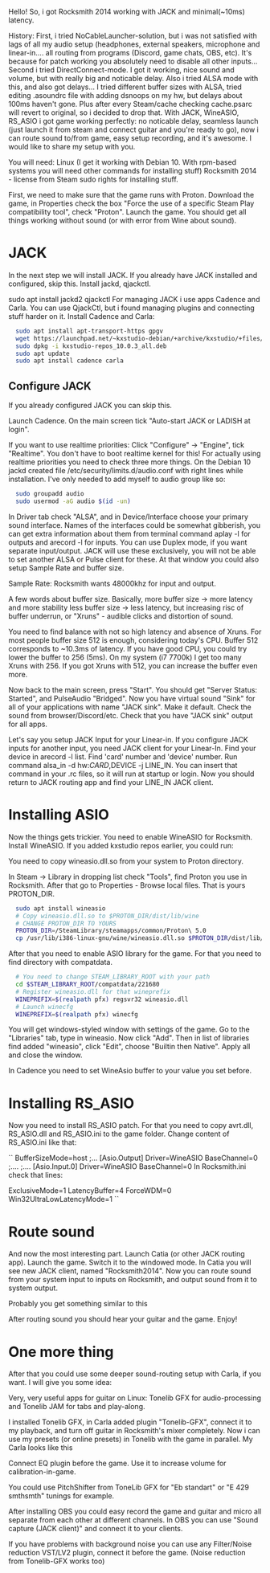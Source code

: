 <!-- https://www.reddit.com/r/linux_gaming/comments/jmediu/guide_for_setup_rocksmith_2014_steam_no_rs_cable/ -->
<!-- https://www.reddit.com/r/linux_gaming/comments/j6ok9y/rocksmith_2014_remastered_focusrite_solo_2i2usb/ -->

Hello! So, i got Rocksmith 2014 working with JACK and minimal(~10ms) latency.

History:
First, i tried NoCableLauncher-solution, but i was not satisfied with lags of all my audio setup (headphones, external speakers, microphone and linear-in.... all routing from programs (Discord, game chats, OBS, etc). It's because for patch working you absolutely need to disable all other inputs... Second i tried DirectConnect-mode. I got it working, nice sound and volume, but with really big and noticable delay. Also i tried ALSA mode with this, and also got delays... I tried different buffer sizes with ALSA, tried editing .asoundrc file with adding dsnoops on my hw, but delays about 100ms haven't gone. Plus after every Steam/cache checking cache.psarc will revert to original, so i decided to drop that. With JACK, WineASIO, RS_ASIO i got game working perfectly: no noticable delay, seamless launch (just launch it from steam and connect guitar and you're ready to go), now i can route sound to/from game, easy setup recording, and it's awesome. I would like to share my setup with you.

You will need:
    Linux (I get it working with Debian 10. With rpm-based systems you will need other commands for installing stuff)
    Rocksmith 2014 - license from Steam
    sudo rights for installing stuff.

First, we need to make sure that the game runs with Proton. Download the game, in Properties check the box "Force the use of a specific Steam Play compatibility tool", check "Proton". Launch the game. You should get all things working without sound (or with error from Wine about sound).

# JACK
In the next step we will install JACK. If you already have JACK installed and configured, skip this. Install jackd, qjackctl.

sudo apt install jackd2 qjackctl
For managing JACK i use apps Cadence and Carla. You can use QjackCtl, but i found managing plugins and connecting stuff harder on it. Install Cadence and Carla:

```bash
  sudo apt install apt-transport-https gpgv
  wget https://launchpad.net/~kxstudio-debian/+archive/kxstudio/+files/kxstudio-repos_10.0.3_all.deb
  sudo dpkg -i kxstudio-repos_10.0.3_all.deb
  sudo apt update
  sudo apt install cadence carla
```

## Configure JACK
If you already configured JACK you can skip this.

Launch Cadence. On the main screen tick "Auto-start JACK or LADISH at login".

If you want to use realtime priorities: Click "Configure" -> "Engine", tick "Realtime". You don't have to boot realtime kernel for this! For actually using realtime priorities you need to check three more things. On the Debian 10 jackd created file /etc/security/limits.d/audio.conf with right lines while installation. I've only needed to add myself to audio group like so:

```bash
  sudo groupadd audio
  sudo usermod -aG audio $(id -un)
```

In Driver tab check "ALSA", and in Device/Interface choose your primary sound interface. Names of the interfaces could be somewhat gibberish, you can get extra information about them from terminal command aplay -l for outputs and arecord -l for inputs. You can use Duplex mode, if you want separate input/output. JACK will use these exclusively, you will not be able to set another ALSA or Pulse client for these. At that window you could also setup Sample Rate and buffer size.

Sample Rate: Rocksmith wants 48000khz for input and output.

A few words about buffer size. Basically, more buffer size -> more latency and more stability less buffer size -> less latency, but increasing risc of buffer underrun, or "Xruns" - audible clicks and distortion of sound.

You need to find balance with not so high latency and absence of Xruns. For most people buffer size 512 is enough, considering today's CPU. Buffer 512 corresponds to ~10.3ms of latency. If you have good CPU, you could try lower the buffer to 256 (5ms). On my system (i7 7700k) I get too many Xruns with 256. If you got Xruns with 512, you can increase the buffer even more.

Now back to the main screen, press "Start". You should get "Server Status: Started", and PulseAudio "Bridged". Now you have virtual sound "Sink" for all of your applications with name "JACK sink". Make it default. Check the sound from browser/Discord/etc. Check that you have "JACK sink" output for all apps.

Let's say you setup JACK Input for your Linear-in. If you configure JACK inputs for another input, you need JACK client for your Linear-In. Find your device in arecord -l list. Find 'card' number and 'device' number. Run command alsa_in -d hw:$CARD,$DEVICE -j LINE_IN. You can insert that command in your .rc files, so it will run at startup or login. Now you should return to JACK routing app and find your LINE_IN JACK client.

# Installing ASIO
Now the things gets trickier. You need to enable WineASIO for Rocksmith. Install WineASIO. If you added kxstudio repos earlier, you could run:

You need to copy wineasio.dll.so from your system to Proton directory.

In Steam -> Library in dropping list check "Tools", find Proton you use in Rocksmith. After that go to Properties - Browse local files. That is yours PROTON_DIR.

```bash
  sudo apt install wineasio
  # Copy wineasio.dll.so to $PROTON_DIR/dist/lib/wine
  # CHANGE PROTON_DIR TO YOURS
  PROTON_DIR=/SteamLibrary/steamapps/common/Proton\ 5.0
  cp /usr/lib/i386-linux-gnu/wine/wineasio.dll.so $PROTON_DIR/dist/lib/wine
```

After that you need to enable ASIO library for the game. For that you need to find directory with compatdata. 

```bash
  # You need to change STEAM_LIBRARY_ROOT with your path
  cd $STEAM_LIBRARY_ROOT/compatdata/221680
  # Register wineasio.dll for that wineprefix
  WINEPREFIX=$(realpath pfx) regsvr32 wineasio.dll
  # Launch winecfg
  WINEPREFIX=$(realpath pfx) winecfg
```

You will get windows-styled window with settings of the game. Go to the "Libraries" tab, type in wineasio. Now click "Add". Then in list of libraries find added "wineasio", click "Edit", choose "Builtin then Native". Apply all and close the window.


In Cadence you need to set WineAsio buffer to your value you set before.

# Installing RS_ASIO
Now you need to install RS_ASIO patch. For that you need to copy avrt.dll, RS_ASIO.dll and RS_ASIO.ini to the game folder. Change content of RS_ASIO.ini like that:

``
BufferSizeMode=host
;...
[Asio.Output]
Driver=WineASIO
BaseChannel=0
;....
;....
[Asio.Input.0]
Driver=WineASIO
BaseChannel=0
In Rocksmith.ini check that lines:

ExclusiveMode=1
LatencyBuffer=4
ForceWDM=0
Win32UltraLowLatencyMode=1
``

# Route sound
And now the most interesting part. Launch Catia (or other JACK routing app). Launch the game. Switch it to the windowed mode. In Catia you will see new JACK client, named "Rocksmith2014". Now you can route sound from your system input to inputs on Rocksmith, and output sound from it to system output.

Probably you get something similar to this

After routing sound you should hear your guitar and the game. Enjoy!

# One more thing
After that you could use some deeper sound-routing setup with Carla, if you want. I will give you some idea:

Very, very useful apps for guitar on Linux: Tonelib GFX for audio-processing and Tonelib JAM for tabs and play-along.

I installed Tonelib GFX, in Carla added plugin "Tonelib-GFX", connect it to my playback, and turn off guitar in Rocksmith's mixer completely. Now i can use my presets (or online presets) in Tonelib with the game in parallel. My Carla looks like this

Connect EQ plugin before the game. Use it to increase volume for calibration-in-game.

You could use PitchShifter from ToneLib GFX for "Eb standart" or "E 429 smthsmth" tunings for example.

After installing OBS you could easy record the game and guitar and micro all separate from each other at different channels. In OBS you can use "Sound capture (JACK client)" and connect it to your clients.

If you have problems with background noise you can use any Filter/Noise reduction VST/LV2 plugin, connect it before the game. (Noise reduction from Tonelib-GFX works too)
